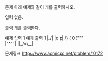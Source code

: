 문제
아래 예제와 같이 개를 출력하시오.

입력
없음.

출력
개를 출력한다.

예제 입력 1 
예제 출력 1 
|\_/|
|q p|   /}
( 0 )"""\
|"^"`    |
||_/=\\__|

문제링크
https://www.acmicpc.net/problem/10172
